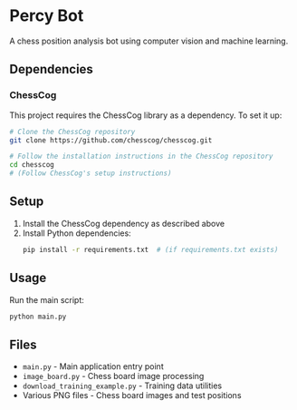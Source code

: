 # Percy Bot

A chess position analysis bot using computer vision and machine learning.

## Dependencies

### ChessCog
This project requires the ChessCog library as a dependency. To set it up:

```bash
# Clone the ChessCog repository
git clone https://github.com/chesscog/chesscog.git

# Follow the installation instructions in the ChessCog repository
cd chesscog
# (Follow ChessCog's setup instructions)
```

## Setup

1. Install the ChessCog dependency as described above
2. Install Python dependencies:
   ```bash
   pip install -r requirements.txt  # (if requirements.txt exists)
   ```

## Usage

Run the main script:
```bash
python main.py
```

## Files

- `main.py` - Main application entry point
- `image_board.py` - Chess board image processing
- `download_training_example.py` - Training data utilities
- Various PNG files - Chess board images and test positions